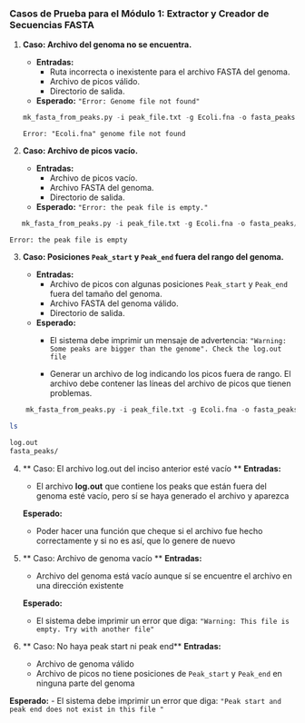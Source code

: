 ### Casos de Prueba para el Módulo 1: Extractor y Creador de Secuencias FASTA


1.  **Caso: Archivo del genoma no se encuentra.**
    
    -   **Entradas:**
        -   Ruta incorrecta o inexistente para el archivo FASTA del genoma.
        -   Archivo de picos válido.
        -   Directorio de salida.
    -   **Esperado:** `"Error: Genome file not found"`
    
    ```python
    mk_fasta_from_peaks.py -i peak_file.txt -g Ecoli.fna -o fasta_peaks/ 
    ```
    ```
    Error: "Ecoli.fna" genome file not found
    ```
2.  **Caso: Archivo de picos vacío.**
    
    -   **Entradas:**
        -   Archivo de picos vacío.
        -   Archivo FASTA del genoma.
        -   Directorio de salida.
    -   **Esperado:** `"Error: the peak file is empty."`

 ```python
    mk_fasta_from_peaks.py -i peak_file.txt -g Ecoli.fna -o fasta_peaks/ 
```
  
```
Error: the peak file is empty
```

3.  **Caso: Posiciones `Peak_start` y `Peak_end` fuera del rango del genoma.**
    
    -   **Entradas:**
        -   Archivo de picos con algunas posiciones `Peak_start` y `Peak_end` fuera del tamaño del genoma.
        -   Archivo FASTA del genoma válido.
        -   Directorio de salida.
    -   **Esperado:**
        -   El sistema debe imprimir un mensaje de advertencia: `"Warning: Some peaks are bigger than the genome". Check the log.out file`
        
        -   Generar un archivo de log indicando los picos fuera de rango. El archivo debe contener las líneas del archivo de picos que tienen problemas.

```python
    mk_fasta_from_peaks.py -i peak_file.txt -g Ecoli.fna -o fasta_peaks/ 
```

```bash
ls
```

```bash
log.out
fasta_peaks/
```

4. ** Caso: El archivo log.out del inciso anterior esté vacío **
	**Entradas:**
	- El archivo **log.out** que contiene los peaks que están fuera del genoma esté vacío, pero sí se haya generado el archivo y aparezca 

	**Esperado:**
	- Poder hacer una función que cheque si el archivo fue hecho correctamente y si no es así, que lo genere de nuevo

5. ** Caso: Archivo de genoma vacío **
	**Entradas:**
	- Archivo del genoma está vacío aunque sí se encuentre el archivo en una dirección existente

	**Esperado:**
	- El sistema debe imprimir un error que diga:  `"Warning: This file is empty. Try with another file"`

6. ** Caso: No haya peak start ni peak end**
	**Entradas:**
	- Archivo de genoma válido
	- Archivo de picos no tiene posiciones de `Peak_start` y `Peak_end` en ninguna parte del genoma

**Esperado:**
	- El sistema debe imprimir un error que diga:  `"Peak start and peak end does not exist in this file "`

